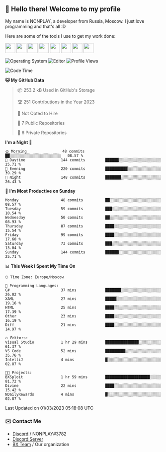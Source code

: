 ## :wave: Hello there! Welcome to my profile

My name is NONPLAY, a developer from Russia, Moscow. I just love programming and that's all :D

Here are some of the tools I use to get my work done:

<kbd><img height="32" src="https://img.icons8.com/color/2x/visual-studio-code-2019.png"></kbd>
<kbd><img height="32" src="https://img.icons8.com/color/2x/linux.png"></kbd>
<kbd><img height="32" src="https://img.icons8.com/fluent/2x/console.png"></kbd>
<kbd><img height="32" src="https://img.icons8.com/color/2x/open-source.png"></kbd>
<kbd><img height="32" src="https://img.icons8.com/color/2x/git.png"></kbd>
<kbd><img height="32" src="https://img.icons8.com/color/2x/nginx.png"></kbd>
<a href="?#gh-light-mode-only"><kbd><img height="32" src="https://img.icons8.com/metro/2x/mysql.png"></kbd></a>
<a href="?#gh-dark-mode-only"><kbd><img height="32" src="https://img.icons8.com/FFFFFF/metro/2x/mysql.png"></kbd></a>

![Operating System](https://img.shields.io/badge/OS-Windows%2010%20Pro-informational?style=for-the-badge&logo=Windows&logoColor=white&color=007ec6)
![Editor](https://img.shields.io/badge/Editor-VS%20Code-informational?style=for-the-badge&logo=Visual%20Studio%20Code&logoColor=white&color=007ec6)
![Profile Views](https://komarev.com/ghpvc/?username=NONPLAYT&color=blue&style=for-the-badge)

<!--START_SECTION:waka-->
![Code Time](http://img.shields.io/badge/Code%20Time-77%20hrs%2013%20mins-blue)

**🐱 My GitHub Data** 

> 📦 253.2 kB Used in GitHub's Storage 
 > 
> 🏆 251 Contributions in the Year 2023
 > 
> 🚫 Not Opted to Hire
 > 
> 📜 7 Public Repositories 
 > 
> 🔑 6 Private Repositories 
 > 
**I'm a Night 🦉** 

```text
🌞 Morning                48 commits          ██░░░░░░░░░░░░░░░░░░░░░░░   08.57 % 
🌆 Daytime                144 commits         ██████░░░░░░░░░░░░░░░░░░░   25.71 % 
🌃 Evening                220 commits         ██████████░░░░░░░░░░░░░░░   39.29 % 
🌙 Night                  148 commits         ███████░░░░░░░░░░░░░░░░░░   26.43 % 
```
📅 **I'm Most Productive on Sunday** 

```text
Monday                   48 commits          ██░░░░░░░░░░░░░░░░░░░░░░░   08.57 % 
Tuesday                  59 commits          ███░░░░░░░░░░░░░░░░░░░░░░   10.54 % 
Wednesday                50 commits          ██░░░░░░░░░░░░░░░░░░░░░░░   08.93 % 
Thursday                 87 commits          ████░░░░░░░░░░░░░░░░░░░░░   15.54 % 
Friday                   99 commits          ████░░░░░░░░░░░░░░░░░░░░░   17.68 % 
Saturday                 73 commits          ███░░░░░░░░░░░░░░░░░░░░░░   13.04 % 
Sunday                   144 commits         ██████░░░░░░░░░░░░░░░░░░░   25.71 % 
```


📊 **This Week I Spent My Time On** 

```text
🕑︎ Time Zone: Europe/Moscow

💬 Programming Languages: 
C#                       37 mins             ███████░░░░░░░░░░░░░░░░░░   26.02 % 
XAML                     27 mins             █████░░░░░░░░░░░░░░░░░░░░   19.16 % 
HTML                     25 mins             ████░░░░░░░░░░░░░░░░░░░░░   17.39 % 
Other                    23 mins             ████░░░░░░░░░░░░░░░░░░░░░   16.19 % 
Diff                     21 mins             ████░░░░░░░░░░░░░░░░░░░░░   14.97 % 

🔥 Editors: 
Visual Studio            1 hr 29 mins        ███████████████░░░░░░░░░░   61.37 % 
VS Code                  52 mins             █████████░░░░░░░░░░░░░░░░   35.76 % 
IntelliJ                 4 mins              █░░░░░░░░░░░░░░░░░░░░░░░░   02.87 % 

🐱‍💻 Projects: 
BXSploit                 1 hr 59 mins        ████████████████████░░░░░   81.72 % 
Divine                   22 mins             ████░░░░░░░░░░░░░░░░░░░░░   15.42 % 
NDailyRewards            4 mins              █░░░░░░░░░░░░░░░░░░░░░░░░   02.87 % 
```


 Last Updated on 01/03/2023 05:18:08 UTC
<!--END_SECTION:waka-->

### ✉️ Contact Me

- [Discord](https://discord.com/users/597087584090587177) / NONPLAY#3782
- [Discord Server](https://discord.gg/p7cxhw7E2M)
- [BX Team](https://github.com/BX-Team) / Our organization

